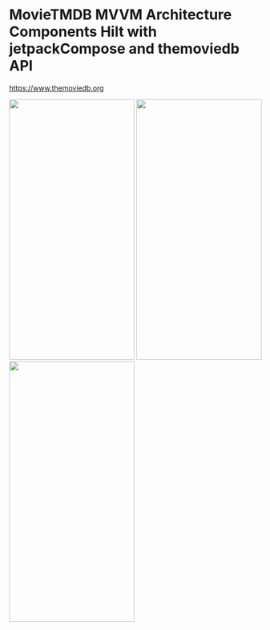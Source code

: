 # MovieTMDB MVVM Architecture Components Hilt with jetpackCompose and themoviedb API
https://www.themoviedb.org

<img src="https://user-images.githubusercontent.com/14892574/135708882-36acf344-32f3-45ba-833a-653725fb765e.png" width="250" height="520" />

<img src="https://user-images.githubusercontent.com/14892574/135708886-9e813041-31b3-4add-857f-55e50ab63e29.png" width="250" height="520" />

<img src="https://user-images.githubusercontent.com/14892574/135708890-b9505a8e-48dc-4da4-8967-cda910877450.png" width="250" height="520" />
